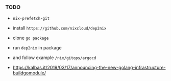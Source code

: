 ### TODO
* `nix-prefetch-git`
* install `https://github.com/nixcloud/dep2nix`
* clone `go package`
* run `dep2nix` in package
* and follow example `/nix/gitops/argocd`

* https://kalbas.it/2019/03/17/announcing-the-new-golang-infrastructure-buildgomodule/